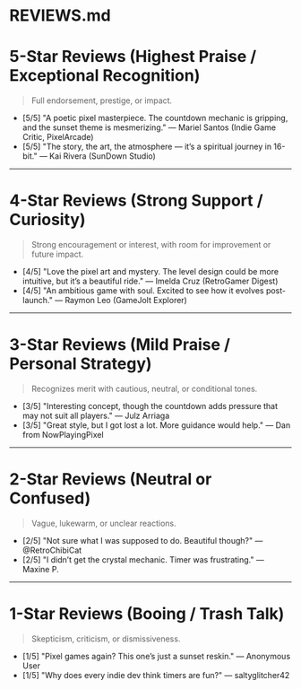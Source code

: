 # REVIEWS.md

# 5-Star Reviews (Highest Praise / Exceptional Recognition)

> Full endorsement, prestige, or impact.

- [5/5] "A poetic pixel masterpiece. The countdown mechanic is gripping, and the sunset theme is mesmerizing." — Mariel Santos (Indie Game Critic, PixelArcade)
- [5/5] "The story, the art, the atmosphere — it’s a spiritual journey in 16-bit." — Kai Rivera (SunDown Studio)

---

# 4-Star Reviews (Strong Support / Curiosity)

> Strong encouragement or interest, with room for improvement or future impact.

- [4/5] "Love the pixel art and mystery. The level design could be more intuitive, but it’s a beautiful ride." — Imelda Cruz (RetroGamer Digest)
- [4/5] "An ambitious game with soul. Excited to see how it evolves post-launch." — Raymon Leo (GameJolt Explorer)

---

# 3-Star Reviews (Mild Praise / Personal Strategy)

> Recognizes merit with cautious, neutral, or conditional tones.

- [3/5] "Interesting concept, though the countdown adds pressure that may not suit all players." — Julz Arriaga
- [3/5] "Great style, but I got lost a lot. More guidance would help." — Dan from NowPlayingPixel

---

# 2-Star Reviews (Neutral or Confused)

> Vague, lukewarm, or unclear reactions.

- [2/5] "Not sure what I was supposed to do. Beautiful though?" — @RetroChibiCat
- [2/5] "I didn’t get the crystal mechanic. Timer was frustrating." — Maxine P.

---

# 1-Star Reviews (Booing / Trash Talk)

> Skepticism, criticism, or dismissiveness.

- [1/5] "Pixel games again? This one’s just a sunset reskin." — Anonymous User
- [1/5] "Why does every indie dev think timers are fun?" — saltyglitcher42
